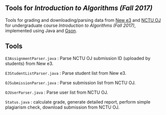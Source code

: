 ## Tools for *Introduction to Algorithms (Fall 2017)*
Tools for grading and downloading/parsing data from [New e3](https://e3new.nctu.edu.tw/) and [NCTU OJ](https://oj.nctu.edu.tw/) for undergraduate course *Introduction to Algorithms (Fall 2017)*, implemented using Java and [Gson](https://github.com/google/gson).

## Tools
`E3AssignmentParser.java` : Parse NCTU OJ submission ID (uploaded by students) from New e3.

`E3StudentListParser.java` : Parse student list from New e3.

`OJSubmissionParser.java` : Parse submission list from NCTU OJ.

`OJUserParser.java` : Parse user list from NCTU OJ.

`Status.java` : calculate grade, generate detailed report, perform simple plagiarism check, download submission from NCTU OJ.
